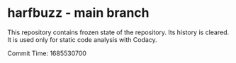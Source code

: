 # harfbuzz - main branch

This repository contains frozen state of the repository.
Its history is cleared. It is used only for static code
analysis with Codacy.

Commit Time: 1685530700